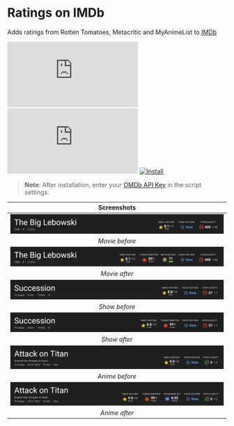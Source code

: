 # Ratings on IMDb

Adds ratings from Rotten Tomatoes, Metacritic and MyAnimeList to [IMDb][imdb-link]

[![Version][version-badge]][link]
[![Size][size-badge]][link]
[![Install][install-badge]][download-link]

>**Note**: After installation, enter your [OMDb API Key][omdb-api] in the script settings.

|           Screenshots           |
| :-----------------------------: |
| [![Before][screenshot-1]][link] |
|         _Movie before_          |
| [![After][screenshot-2]][link]  |
|          _Movie after_          |
| [![Before][screenshot-3]][link] |
|          _Show before_          |
| [![After][screenshot-4]][link]  |
|          _Show after_           |
| [![Before][screenshot-5]][link] |
|         _Anime before_          |
| [![After][screenshot-6]][link]  |
|          _Anime after_          |

[link]: #ratings-on-imdb
[imdb-link]: https://www.imdb.com/
[omdb-api]: https://www.omdbapi.com/apikey.aspx

[version-badge]: https://flat.badgen.net/runkit/iFelix18/version/iFelix18/Userscripts/master/userscripts/meta/ratings-on-imdb.meta.js
[size-badge]: https://flat.badgen.net/badgesize/normal/iFelix18/Userscripts/master/userscripts/ratings-on-imdb.user.js
[install-badge]: https://flat.badgen.net/badge/install%20directly%20from/GitHub/blue "Click here!"

[download-link]: https://raw.githubusercontent.com/iFelix18/Userscripts/master/userscripts/ratings-on-imdb.user.js "Click here!"

[screenshot-1]: /docs/screenshots/ratings-on-imdb_movie-before.png?raw=true "Before"
[screenshot-2]: /docs/screenshots/ratings-on-imdb_movie-after.png?raw=true "After"
[screenshot-3]: /docs/screenshots/ratings-on-imdb_show-before.png?raw=true "Before"
[screenshot-4]: /docs/screenshots/ratings-on-imdb_show-after.png?raw=true "After"
[screenshot-5]: /docs/screenshots/ratings-on-imdb_anime-before.png?raw=true "Before"
[screenshot-6]: /docs/screenshots/ratings-on-imdb_anime-after.png?raw=true "After"
